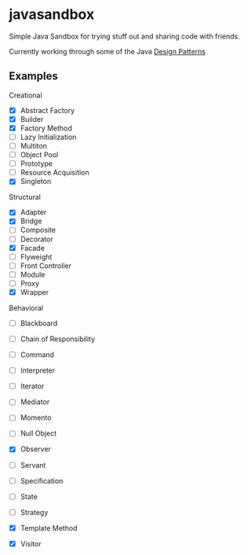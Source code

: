 javasandbox
===========

Simple Java Sandbox for trying stuff out and sharing code with friends.

Currently working through some of the Java <a href="http://en.wikipedia.org/wiki/Software_design_pattern">Design Patterns</a>

Examples
---------
Creational
- [x] Abstract Factory
- [x] Builder
- [x] Factory Method
- [ ] Lazy Initialization
- [ ] Multiton
- [ ] Object Pool
- [ ] Prototype
- [ ] Resource Acquisition
- [x] Singleton

Structural
- [x] Adapter
- [x] Bridge
- [ ] Composite
- [ ] Decorator
- [x] Facade
- [ ] Flyweight
- [ ] Front Controller
- [ ] Module
- [ ] Proxy
- [x] Wrapper

Behavioral
- [ ] Blackboard
- [ ] Chain of Responsibility
- [ ] Command
- [ ] Interpreter
- [ ] Iterator
- [ ] Mediator
- [ ] Momento
- [ ] Null Object
- [x] Observer
- [ ] Servant
- [ ] Specification
- [ ] State
- [ ] Strategy
- [x] Template Method
- [x] Visitor

